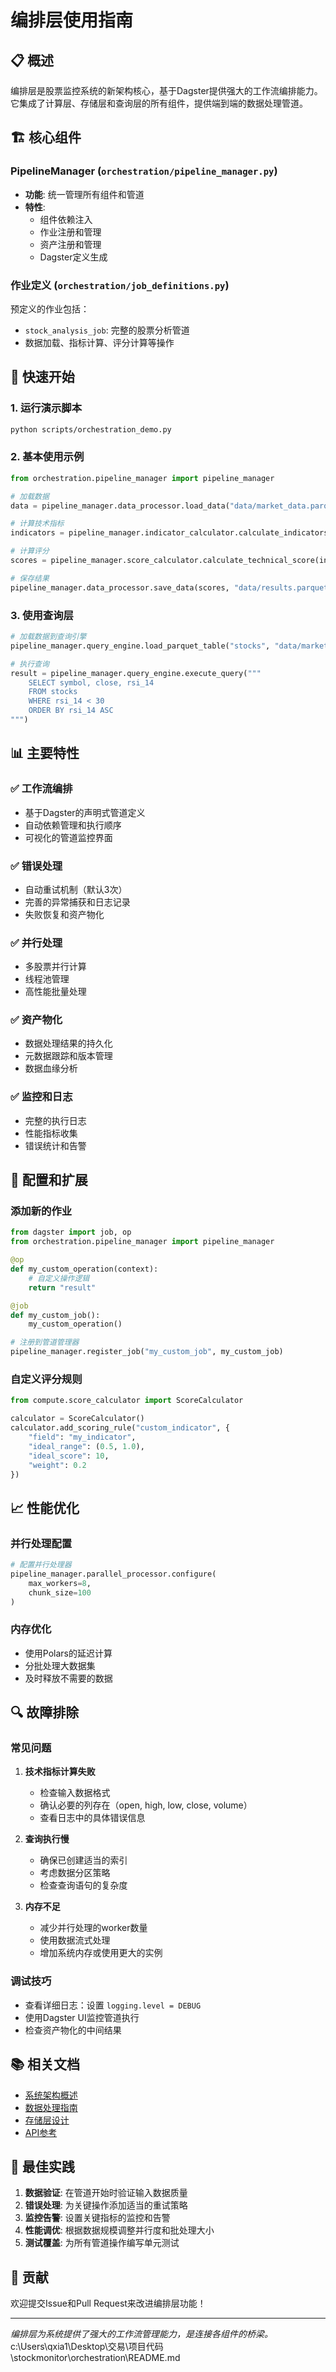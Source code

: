 # 编排层使用指南

## 📋 概述

编排层是股票监控系统的新架构核心，基于Dagster提供强大的工作流编排能力。它集成了计算层、存储层和查询层的所有组件，提供端到端的数据处理管道。

## 🏗️ 核心组件

### PipelineManager (`orchestration/pipeline_manager.py`)
- **功能**: 统一管理所有组件和管道
- **特性**:
  - 组件依赖注入
  - 作业注册和管理
  - 资产注册和管理
  - Dagster定义生成

### 作业定义 (`orchestration/job_definitions.py`)
预定义的作业包括：
- `stock_analysis_job`: 完整的股票分析管道
- 数据加载、指标计算、评分计算等操作

## 🚀 快速开始

### 1. 运行演示脚本
```bash
python scripts/orchestration_demo.py
```

### 2. 基本使用示例
```python
from orchestration.pipeline_manager import pipeline_manager

# 加载数据
data = pipeline_manager.data_processor.load_data("data/market_data.parquet")

# 计算技术指标
indicators = pipeline_manager.indicator_calculator.calculate_indicators(data)

# 计算评分
scores = pipeline_manager.score_calculator.calculate_technical_score(indicators)

# 保存结果
pipeline_manager.data_processor.save_data(scores, "data/results.parquet")
```

### 3. 使用查询层
```python
# 加载数据到查询引擎
pipeline_manager.query_engine.load_parquet_table("stocks", "data/market_data.parquet")

# 执行查询
result = pipeline_manager.query_engine.execute_query("""
    SELECT symbol, close, rsi_14
    FROM stocks
    WHERE rsi_14 < 30
    ORDER BY rsi_14 ASC
""")
```

## 📊 主要特性

### ✅ 工作流编排
- 基于Dagster的声明式管道定义
- 自动依赖管理和执行顺序
- 可视化的管道监控界面

### ✅ 错误处理
- 自动重试机制（默认3次）
- 完善的异常捕获和日志记录
- 失败恢复和资产物化

### ✅ 并行处理
- 多股票并行计算
- 线程池管理
- 高性能批量处理

### ✅ 资产物化
- 数据处理结果的持久化
- 元数据跟踪和版本管理
- 数据血缘分析

### ✅ 监控和日志
- 完整的执行日志
- 性能指标收集
- 错误统计和告警

## 🔧 配置和扩展

### 添加新的作业
```python
from dagster import job, op
from orchestration.pipeline_manager import pipeline_manager

@op
def my_custom_operation(context):
    # 自定义操作逻辑
    return "result"

@job
def my_custom_job():
    my_custom_operation()

# 注册到管道管理器
pipeline_manager.register_job("my_custom_job", my_custom_job)
```

### 自定义评分规则
```python
from compute.score_calculator import ScoreCalculator

calculator = ScoreCalculator()
calculator.add_scoring_rule("custom_indicator", {
    "field": "my_indicator",
    "ideal_range": (0.5, 1.0),
    "ideal_score": 10,
    "weight": 0.2
})
```

## 📈 性能优化

### 并行处理配置
```python
# 配置并行处理器
pipeline_manager.parallel_processor.configure(
    max_workers=8,
    chunk_size=100
)
```

### 内存优化
- 使用Polars的延迟计算
- 分批处理大数据集
- 及时释放不需要的数据

## 🔍 故障排除

### 常见问题

1. **技术指标计算失败**
   - 检查输入数据格式
   - 确认必要的列存在（open, high, low, close, volume）
   - 查看日志中的具体错误信息

2. **查询执行慢**
   - 确保已创建适当的索引
   - 考虑数据分区策略
   - 检查查询语句的复杂度

3. **内存不足**
   - 减少并行处理的worker数量
   - 使用数据流式处理
   - 增加系统内存或使用更大的实例

### 调试技巧
- 查看详细日志：设置 `logging.level = DEBUG`
- 使用Dagster UI监控管道执行
- 检查资产物化的中间结果

## 📚 相关文档

- [系统架构概述](../ARCH.md)
- [数据处理指南](../docs/DataSource_Abstraction_Guide.md)
- [存储层设计](../docs/DataStore_Architecture_Design.md)
- [API参考](../docs/)

## 🎯 最佳实践

1. **数据验证**: 在管道开始时验证输入数据质量
2. **错误处理**: 为关键操作添加适当的重试策略
3. **监控告警**: 设置关键指标的监控和告警
4. **性能调优**: 根据数据规模调整并行度和批处理大小
5. **测试覆盖**: 为所有管道操作编写单元测试

## 🤝 贡献

欢迎提交Issue和Pull Request来改进编排层功能！

---

*编排层为系统提供了强大的工作流管理能力，是连接各组件的桥梁。*</content>
<parameter name="filePath">c:\Users\qxia1\Desktop\交易\项目代码\stockmonitor\orchestration\README.md